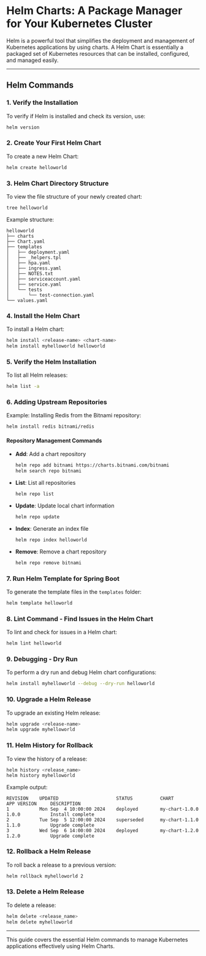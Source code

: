 
# Helm Charts: A Package Manager for Your Kubernetes Cluster

Helm is a powerful tool that simplifies the deployment and management of Kubernetes applications by using charts. A Helm Chart is essentially a packaged set of Kubernetes resources that can be installed, configured, and managed easily.

---

## Helm Commands

### 1. Verify the Installation
To verify if Helm is installed and check its version, use:
```bash
helm version
```

### 2. Create Your First Helm Chart
To create a new Helm Chart:
```bash
helm create helloworld
```

### 3. Helm Chart Directory Structure
To view the file structure of your newly created chart:
```bash
tree helloworld
```

Example structure:
```
helloworld
├── charts
├── Chart.yaml
├── templates
│   ├── deployment.yaml
│   ├── _helpers.tpl
│   ├── hpa.yaml
│   ├── ingress.yaml
│   ├── NOTES.txt
│   ├── serviceaccount.yaml
│   ├── service.yaml
│   └── tests
│       └── test-connection.yaml
└── values.yaml
```

### 4. Install the Helm Chart
To install a Helm chart:
```bash
helm install <release-name> <chart-name>
helm install myhelloworld helloworld
```

### 5. Verify the Helm Installation
To list all Helm releases:
```bash
helm list -a
```

### 6. Adding Upstream Repositories
Example: Installing Redis from the Bitnami repository:
```bash
helm install redis bitnami/redis
```

#### Repository Management Commands
- **Add**: Add a chart repository
  ```bash
  helm repo add bitnami https://charts.bitnami.com/bitnami
  helm search repo bitnami
  ```

- **List**: List all repositories
  ```bash
  helm repo list
  ```

- **Update**: Update local chart information
  ```bash
  helm repo update
  ```

- **Index**: Generate an index file
  ```bash
  helm repo index helloworld
  ```

- **Remove**: Remove a chart repository
  ```bash
  helm repo remove bitnami
  ```

### 7. Run Helm Template for Spring Boot
To generate the template files in the `templates` folder:
```bash
helm template helloworld
```

### 8. Lint Command - Find Issues in the Helm Chart
To lint and check for issues in a Helm chart:
```bash
helm lint helloworld
```

### 9. Debugging - Dry Run
To perform a dry run and debug Helm chart configurations:
```bash
helm install myhelloworld --debug --dry-run helloworld
```

### 10. Upgrade a Helm Release
To upgrade an existing Helm release:
```bash
helm upgrade <release-name>
helm upgrade myhelloworld
```

### 11. Helm History for Rollback
To view the history of a release:
```bash
helm history <release_name>
helm history myhelloworld
```

Example output:
```
REVISION    UPDATED                     STATUS          CHART           APP VERSION     DESCRIPTION
1           Mon Sep  4 10:00:00 2024    deployed        my-chart-1.0.0  1.0.0           Install complete
2           Tue Sep  5 12:00:00 2024    superseded      my-chart-1.1.0  1.1.0           Upgrade complete
3           Wed Sep  6 14:00:00 2024    deployed        my-chart-1.2.0  1.2.0           Upgrade complete
```

### 12. Rollback a Helm Release
To roll back a release to a previous version:
```bash
helm rollback myhelloworld 2
```

### 13. Delete a Helm Release
To delete a release:
```bash
helm delete <release_name>
helm delete myhelloworld
```

---

This guide covers the essential Helm commands to manage Kubernetes applications effectively using Helm Charts.